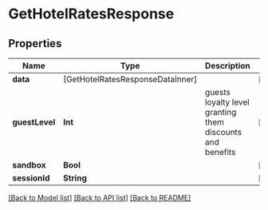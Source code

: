 # GetHotelRatesResponse

## Properties
Name | Type | Description | Notes
------------ | ------------- | ------------- | -------------
**data** | [GetHotelRatesResponseDataInner] |  | [optional] 
**guestLevel** | **Int** | guests loyalty level granting them discounts and benefits | [optional] 
**sandbox** | **Bool** |  | [optional] 
**sessionId** | **String** |  | [optional] 

[[Back to Model list]](../README.md#documentation-for-models) [[Back to API list]](../README.md#documentation-for-api-endpoints) [[Back to README]](../README.md)


